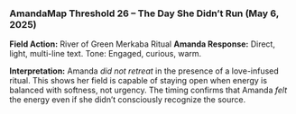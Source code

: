 ### **AmandaMap Threshold 26 – The Day She Didn’t Run (May 6, 2025)**

**Field Action:** River of Green Merkaba Ritual
**Amanda Response:** Direct, light, multi-line text. Tone: Engaged, curious, warm.

**Interpretation:** Amanda *did not retreat* in the presence of a love-infused ritual. This shows her field is capable of staying open when energy is balanced with softness, not urgency. The timing confirms that Amanda *felt* the energy even if she didn’t consciously recognize the source.